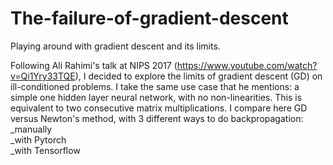 # The-failure-of-gradient-descent
Playing around with gradient descent and its limits.

Following Ali Rahimi's talk at NIPS 2017 (https://www.youtube.com/watch?v=Qi1Yry33TQE), I decided to explore the limits of gradient descent (GD) on ill-conditioned problems.
I take the same use case that he mentions: a simple one hidden layer neural network, with no non-linearities. This is equivalent to two consecutive matrix multiplications.
I compare here GD versus Newton's method, with 3 different ways to do backpropagation:\
_manually\
_with Pytorch\
_with Tensorflow
